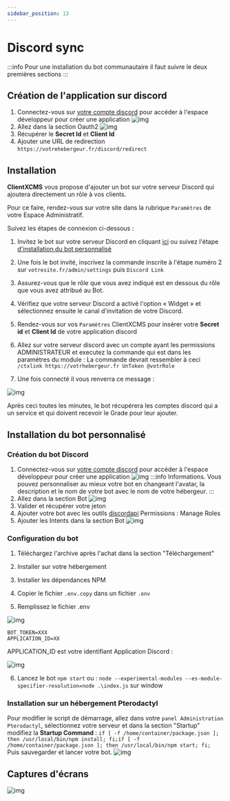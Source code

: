 ```yaml
---
sidebar_position: 13
---
```


# Discord sync
:::info
Pour une installation du bot communautaire il faut suivre le deux premières sections
:::
## Création de l'application sur discord
1. Connectez-vous sur [votre compte discord](https://discord.com/developers/applications) pour accéder à l'espace développeur pour créer une application
![img](https://media.discordapp.net/attachments/475073153509490689/1045465691375030302/image.png)
2. Allez dans la section Oauth2 
![img](https://media.discordapp.net/attachments/475073153509490689/1045467385064329236/discord_link.PNG)
3. Récupérer le **Secret Id** et **Client Id**
4. Ajouter une URL de redirection `https://votrehebergeur.fr/discord/redirect`

## Installation 
**ClientXCMS** vous propose d'ajouter un bot sur votre serveur Discord qui ajoutera directement un rôle à vos clients.

Pour ce faire, rendez-vous sur votre site dans la rubrique `Paramètres` de votre Espace Administratif.

Suivez les étapes de connexion ci-dessous :

1. Invitez le bot sur votre serveur Discord en cliquant [ici](https://clientxcms.com/ref/discordlinkbot) ou suivez l'étape [d'installation du bot personnalisé](./#installation-du-bot-personnalisé)

2. Une fois le bot invité, inscrivez la commande inscrite à l'étape numéro 2 sur `votresite.fr/admin/settings` puis `Discord Link`

3. Assurez-vous que le rôle que vous avez indiqué est en dessous du rôle que vous avez attribué au Bot.

4. Vérifiez que votre serveur Discord a activé l'option « Widget » et sélectionnez ensuite le canal d'invitation de votre Discord.

5. Rendez-vous sur vos `Paramètres` ClientXCMS pour insérer votre **Secret id** et **Client Id** de votre application discord

6. Allez sur votre serveur discord avec un compte ayant les permissions ADMINISTRATEUR et executez la commande qui est dans les paramètres du module : 
La commande devrait ressembler à ceci `/ctxlink https://votrhebergeur.fr UnToken @votrRole`
7. Une fois connecté il vous renverra ce message :

![img](https://media.discordapp.net/attachments/475073153509490689/1045483245812334592/image.png)

Après ceci toutes les minutes, le bot récupérera les comptes discord qui a un service et qui doivent recevoir le Grade pour leur ajouter.
## Installation du bot personnalisé
### Création du bot Discord
1. Connectez-vous sur [votre compte discord](https://discord.com/developers/applications) pour accéder à l'espace développeur pour créer une application
   ![img](https://media.discordapp.net/attachments/475073153509490689/1045465691375030302/image.png)
:::info Informations.
Vous pouvez personnaliser au mieux votre bot en changeant l'avatar, la description et le nom de votre bot avec le nom de votre hébergeur.
:::
2. Allez dans la section Bot
   ![img](https://media.discordapp.net/attachments/475073153509490689/1045472150817079327/image.png?width=1440&height=461)
3. Valider et récupérer votre jeton
4. Ajouter votre bot avec les outils [discordapi](https://discordapi.com/permissions.html)
Permissions : Manage Roles
5. Ajouter les Intents dans la section Bot
![img](https://media.discordapp.net/attachments/475073153509490689/1045474127613546567/image.png)

### Configuration du bot 

1. Téléchargez l'archive après l'achat dans la section "Téléchargement"
2. Installer sur votre hébergement
3. Installer les dépendances NPM
4. Copier le fichier `.env.copy` dans un fichier `.env`

5. Remplissez le fichier .env

![img](https://media.discordapp.net/attachments/475073153509490689/1045475001857491025/image.png)

```
BOT_TOKEN=XXX
APPLICATION_ID=XX
```

APPLICATION_ID est votre identifiant Application Discord : 

![img](https://media.discordapp.net/attachments/475073153509490689/1045482182929547334/image.png)

6. Lancez le bot `npm start` ou : `node --experimental-modules --es-module-specifier-resolution=node .\index.js` sur window
### Installation sur un hébergement Pterodactyl

Pour modifier le script de démarrage, allez dans votre `panel Administration Pterodactyl`, sélectionnez votre serveur et dans la section "Startup" modifiez la **Startup Command** : 
``
if [ -f /home/container/package.json ]; then /usr/local/bin/npm install; fi;if [ -f /home/container/package.json ]; then /usr/local/bin/npm start; fi;
``
Puis sauvegarder et lancer votre bot.
![img](https://media.discordapp.net/attachments/475073153509490689/1046583152270913658/image.png?width=1440&height=261)

## Captures d'écrans
![img](https://media.discordapp.net/attachments/794698865253154826/1014540512037965886/33.png)
